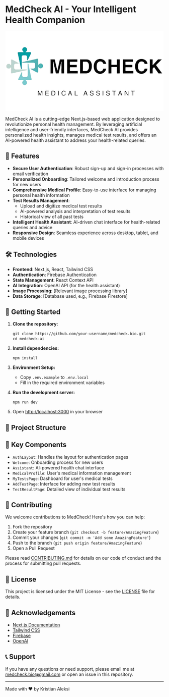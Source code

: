 # MedCheck AI - Your Intelligent Health Companion

![MedCheck AI Logo](public/images/logo.png)

MedCheck AI is a cutting-edge Next.js-based web application designed to revolutionize personal health management. By leveraging artificial intelligence and user-friendly interfaces, MedCheck AI provides personalized health insights, manages medical test results, and offers an AI-powered health assistant to address your health-related queries.

## 🌟 Features

- **Secure User Authentication**: Robust sign-up and sign-in processes with email verification
- **Personalized Onboarding**: Tailored welcome and introduction process for new users
- **Comprehensive Medical Profile**: Easy-to-use interface for managing personal health information
- **Test Results Management**: 
  - Upload and digitize medical test results
  - AI-powered analysis and interpretation of test results
  - Historical view of all past tests
- **Intelligent Health Assistant**: AI-driven chat interface for health-related queries and advice
- **Responsive Design**: Seamless experience across desktop, tablet, and mobile devices

## 🛠 Technologies

- **Frontend**: Next.js, React, Tailwind CSS
- **Authentication**: Firebase Authentication
- **State Management**: React Context API
- **AI Integration**: OpenAI API (for the health assistant)
- **Image Processing**: [Relevant image processing library]
- **Data Storage**: [Database used, e.g., Firebase Firestore]

## 🚀 Getting Started

1. **Clone the repository:**
   ```
   git clone https://github.com/your-username/medcheck.bio.git
   cd medcheck-ai
   ```

2. **Install dependencies:**
   ```
   npm install
   ```

3. **Environment Setup:**
   - Copy `.env.example` to `.env.local`
   - Fill in the required environment variables

4. **Run the development server:**
   ```
   npm run dev
   ```

5. Open [http://localhost:3000](http://localhost:3000) in your browser

## 📁 Project Structure


## 🔑 Key Components

- `AuthLayout`: Handles the layout for authentication pages
- `Welcome`: Onboarding process for new users
- `Assistant`: AI-powered health chat interface
- `MedicalProfile`: User's medical information management
- `MyTestsPage`: Dashboard for user's medical tests
- `AddTestPage`: Interface for adding new test results
- `TestResultPage`: Detailed view of individual test results

## 🤝 Contributing

We welcome contributions to MedCheck! Here's how you can help:

1. Fork the repository
2. Create your feature branch (`git checkout -b feature/AmazingFeature`)
3. Commit your changes (`git commit -m 'Add some AmazingFeature'`)
4. Push to the branch (`git push origin feature/AmazingFeature`)
5. Open a Pull Request

Please read [CONTRIBUTING.md](CONTRIBUTING.md) for details on our code of conduct and the process for submitting pull requests.

## 📄 License

This project is licensed under the MIT License - see the [LICENSE](LICENSE) file for details.

## 🙏 Acknowledgements

- [Next.js Documentation](https://nextjs.org/docs)
- [Tailwind CSS](https://tailwindcss.com/)
- [Firebase](https://firebase.google.com/)
- [OpenAI](https://openai.com/)

## 📞 Support

If you have any questions or need support, please email me at medcheck.bio@gmail.com or open an issue in this repository.

---

Made with ❤️ by Kristian Aleksi
